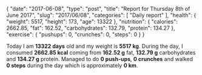 {
    "date": "2017-06-08",
    "type": "post",
    "title": "Report for Thursday 8th of June 2017",
    "slug": "2017\/06\/08",
    "categories": [
        "Daily report"
    ],
    "health": {
        "weight": 5517,
        "height": 173,
        "age": 13322
    },
    "nutrition": {
        "calories": 2662.85,
        "fat": 162.52,
        "carbohydrates": 132.79,
        "protein": 134.27
    },
    "exercise": {
        "pushups": 0,
        "crunches": 0,
        "steps": 0
    }
}

Today I am <strong>13322 days</strong> old and my weight is <strong>5517 kg</strong>. During the day, I consumed <strong>2662.85 kcal</strong> coming from <strong>162.52 g</strong> fat, <strong>132.79 g</strong> carbohydrates and <strong>134.27 g</strong> protein. Managed to do <strong>0 push-ups</strong>, <strong>0 crunches</strong> and walked <strong>0 steps</strong> during the day which is approximately <strong>0 km</strong>.